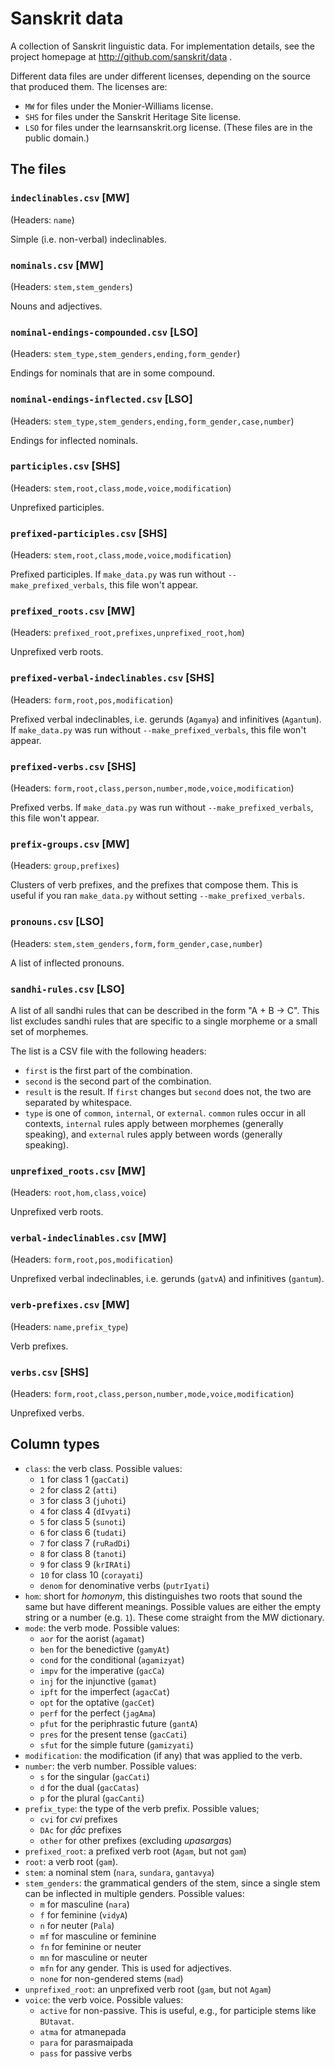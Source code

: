 Sanskrit data
=============

A collection of Sanskrit linguistic data. For implementation details, see the
project homepage at http://github.com/sanskrit/data .


Different data files are under different licenses, depending on the source that
produced them. The licenses are:

- `MW` for files under the Monier-Williams license.
- `SHS` for files under the Sanskrit Heritage Site license.
- `LSO` for files under the learnsanskrit.org license. (These files are in the
  public domain.)


The files
---------

### `indeclinables.csv` [MW]

(Headers: `name`)

Simple (i.e. non-verbal) indeclinables.


### `nominals.csv` [MW]

(Headers: `stem,stem_genders`)

Nouns and adjectives.


### `nominal-endings-compounded.csv` [LSO]

(Headers: `stem_type,stem_genders,ending,form_gender`)

Endings for nominals that are in some compound.


### `nominal-endings-inflected.csv` [LSO]

(Headers: `stem_type,stem_genders,ending,form_gender,case,number`)

Endings for inflected nominals.


### `participles.csv` [SHS]

(Headers: `stem,root,class,mode,voice,modification`)

Unprefixed participles.


### `prefixed-participles.csv` [SHS]

(Headers: `stem,root,class,mode,voice,modification`)

Prefixed participles. If `make_data.py` was run without
`--make_prefixed_verbals`, this file won't appear.


### `prefixed_roots.csv` [MW]

(Headers: `prefixed_root,prefixes,unprefixed_root,hom`)

Unprefixed verb roots.


### `prefixed-verbal-indeclinables.csv` [SHS]

(Headers: `form,root,pos,modification`)

Prefixed verbal indeclinables, i.e. gerunds (`Agamya`) and infinitives
(`Agantum`). If `make_data.py` was run without `--make_prefixed_verbals`, this
file won't appear.


### `prefixed-verbs.csv` [SHS]

(Headers: `form,root,class,person,number,mode,voice,modification`)

Prefixed verbs. If `make_data.py` was run without `--make_prefixed_verbals`,
this file won't appear.


### `prefix-groups.csv` [MW]

(Headers: `group,prefixes`)

Clusters of verb prefixes, and the prefixes that compose them. This is useful
if you ran `make_data.py` without setting `--make_prefixed_verbals`.


### `pronouns.csv` [LSO]

(Headers: `stem,stem_genders,form,form_gender,case,number`)

A list of inflected pronouns.


### `sandhi-rules.csv` [LSO]

A list of all sandhi rules that can be described in the form "A + B -> C". This
list excludes sandhi rules that are specific to a single morpheme or a small
set of morphemes.

The list is a CSV file with the following headers:

- `first` is the first part of the combination.
- `second` is the second part of the combination.
- `result` is the result. If `first` changes but `second` does not, the two are
  separated by whitespace.
- `type` is one of `common`, `internal`, or `external`. `common` rules occur in
  all contexts, `internal` rules apply between morphemes (generally speaking),
  and `external` rules apply between words (generally speaking).


### `unprefixed_roots.csv` [MW]

(Headers: `root,hom,class,voice`)

Unprefixed verb roots.


### `verbal-indeclinables.csv` [MW]

(Headers: `form,root,pos,modification`)

Unprefixed verbal indeclinables, i.e. gerunds (`gatvA`) and infinitives
(`gantum`).


### `verb-prefixes.csv` [MW]

(Headers: `name,prefix_type`)

Verb prefixes.


### `verbs.csv` [SHS]

(Headers: `form,root,class,person,number,mode,voice,modification`)

Unprefixed verbs.


Column types
------------

- `class`: the verb class. Possible values:
  - `1` for class 1 (`gacCati`)
  - `2` for class 2 (`atti`)
  - `3` for class 3 (`juhoti`)
  - `4` for class 4 (`dIvyati`)
  - `5` for class 5 (`sunoti`)
  - `6` for class 6 (`tudati`)
  - `7` for class 7 (`ruRadDi`)
  - `8` for class 8 (`tanoti`)
  - `9` for class 9 (`krIRAti`)
  - `10` for class 10 (`corayati`)
  - `denom` for denominative verbs (`putrIyati`)
- `hom`: short for *homonym*, this distinguishes two roots that sound the same
  but have different meanings. Possible values are either the empty string or
  a number (e.g. `1`). These come straight from the MW dictionary.
- `mode`: the verb mode. Possible values:
  - `aor` for the aorist (`agamat`)
  - `ben` for the benedictive (`gamyAt`)
  - `cond` for the conditional (`agamizyat`)
  - `impv` for the imperative (`gacCa`)
  - `inj` for the injunctive (`gamat`)
  - `ipft` for the imperfect (`agacCat`)
  - `opt` for the optative (`gacCet`)
  - `perf` for the perfect (`jagAma`)
  - `pfut` for the periphrastic future (`gantA`)
  - `pres` for the present tense (`gacCati`)
  - `sfut` for the simple future (`gamizyati`)
- `modification`: the modification (if any) that was applied to the verb.
- `number`: the verb number. Possible values:
  - `s` for the singular (`gacCati`)
  - `d` for the dual (`gacCatas`)
  - `p` for the plural (`gacCanti`)
- `prefix_type`: the type of the verb prefix. Possible values;
  - `cvi` for *cvi* prefixes
  - `DAc` for *ḍāc* prefixes
  - `other` for other prefixes (excluding *upasarga*s)
- `prefixed_root`: a prefixed verb root (`Agam`, but not `gam`)
- `root`: a verb root (`gam`).
- `stem`: a nominal stem (`nara`, `sundara`, `gantavya`)
- `stem_genders`: the grammatical genders of the stem, since a single stem can
  be inflected in multiple genders. Possible values:
  - `m` for masculine (`nara`)
  - `f` for feminine (`vidyA`)
  - `n` for neuter (`Pala`)
  - `mf` for masculine or feminine
  - `fn` for feminine or neuter
  - `mn` for masculine or neuter
  - `mfn` for any gender. This is used for adjectives.
  - `none` for non-gendered stems (`mad`)
- `unprefixed_root`: an unprefixed verb root (`gam`, but not `Agam`)
- `voice`: the verb voice. Possible values:
  - `active` for non-passive. This is useful, e.g., for participle stems like
    `BUtavat`.
  - `atma` for atmanepada
  - `para` for parasmaipada
  - `pass` for passive verbs
